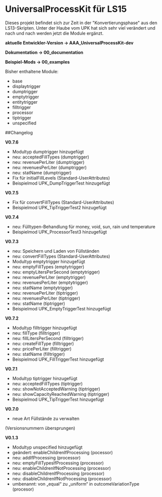 # UniversalProcessKit für LS15

Dieses projekt befindet sich zur Zeit in der "Konvertierungsphase" aus den LS13-Skripten. Unter der Haube vom UPK hat sich sehr viel verändert und nach und nach werden jetzt die Module ergänzt.

__aktuelle Entwickler-Version -> AAA\_UniversalProcessKit-dev__

__Dokumentation -> 00\_documentation__

__Beispiel-Mods -> 00\_examples__

Bisher enthaltene Module:

- base
- displaytrigger
- dumptrigger
- emptytrigger
- entitytrigger
- filltrigger
- processor
- tiptrigger
- unspecified

##Changelog

__V0.7.6__

- Modultyp dumptrigger hinzugefügt
- neu: acceptedFillTypes (dumptrigger)
- neu: revenuePerLiter (dumptrigger)
- neu: revenuesPerLiter (dumptrigger)
- neu: statName (dumptrigger)
- Fix für initialFillLevels (Standard-UserAttributes)
- Beispielmod UPK_DumpTriggerTest hinzugefügt

__V0.7.5__

- Fix für convertFillTypes (Standard-UserAttributes)
- Beispielmod UPK_TipTriggerTest2 hinzugefügt

__V0.7.4__

- neu: Fülltypen-Behandlung für money, void, sun, rain und temperature
- Beispielmod UPK_ProcessorTest3 hinzugefügt

__V0.7.3__

- neu: Speichern und Laden von Füllständen
- neu: convertFillTypes (Standard-UserAttributes)
- Modultyp emptytrigger hinzugefügt
- neu: emptyFillTypes (emptytrigger)
- neu: emptyLitersPerSecond (emptytrigger)
- neu: revenuePerLiter (emptytrigger)
- neu: revenuesPerLiter (emptytrigger)
- neu: statName (emptytrigger)
- neu: revenuePerLiter (tiptrigger)
- neu: revenuesPerLiter (tiptrigger)
- neu: statName (tiptrigger)
- Beispielmod UPK_EmptyTriggerTest hinzugefügt

__V0.7.2__

- Modultyp filltrigger hinzugefügt
- neu: fillType (filltrigger)
- neu: fillLitersPerSecond (filltrigger)
- neu: createFillType (filltrigger)
- neu: pricePerLiter (filltrigger)
- neu: statName (filltrigger)
- Beispielmod UPK_FillTriggerTest hinzugefügt

__V0.7.1__

- Modultyp tiptrigger hinzugefügt
- neu: acceptedFillTypes (tiptrigger)
- neu: showNotAcceptedWarning (tiptrigger)
- neu: showCapacityReachedWarning (tiptrigger)
- Beispielmod UPK_TipTriggerTest hinzugefügt

__V0.7.0__

- neue Art Füllstände zu verwalten

(Versionsnummern übersprungen)

__V0.1.3__

- Modultyp unspecified hinzugefügt
- geändert: enableChildrenIfProcessing (pocessor)
- neu: addIfProcessing (processor)
- neu: emptyFillTypesIfProcessing (processor)
- neu: enableChildrenIfNotProcessing (processor)
- neu: disableChildrenIfProcessing (processor)
- neu: disableChildrenIfNotProcessing (processor)
- umbenannt: von „equal“ zu „uniform“ in outcomeVariationType (procesor)
